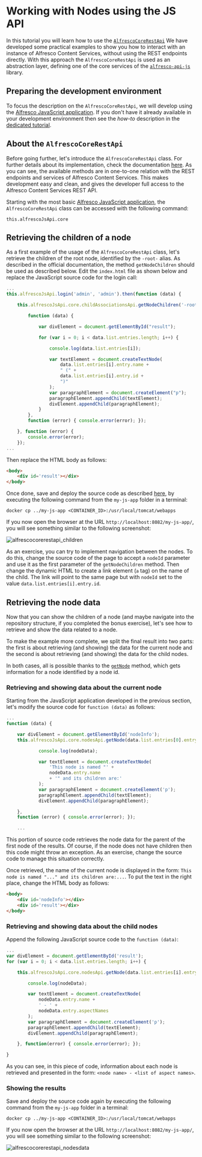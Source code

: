# Working with Nodes using the JS API

In this tutorial you will learn how to use the
[`AlfrescoCoreRestApi`](https://github.com/Alfresco/alfresco-js-api/tree/master/src/alfresco-core-rest-api)
We have developed some practical examples to show you how to interact with an instance of
Alfresco Content Services, without using the REST endpoints directly. With this approach the `AlfrescoCoreRestApi` is used as an abstraction layer, defining one of the core services of the [`alfresco-api-js`](https://github.com/Alfresco/alfresco-js-api) library.

## Preparing the development environment

To focus the description on the `AlfrescoCoreRestApi`, we will develop using the
[Alfresco JavaScript application](./creating-javascript-app-using-alfresco-js-api.md).
If you don't have it already available in your development environment then see the *how-to*
description in the [dedicated tutorial](./creating-javascript-app-using-alfresco-js-api.md).

## About the `AlfrescoCoreRestApi`

Before going further, let's introduce the `AlfrescoCoreRestApi` class. For further details
about its implementation, check the documentation
[here](https://github.com/Alfresco/alfresco-js-api/tree/master/src/alfresco-core-rest-api).
As you can see, the available methods are in one-to-one relation with the REST endpoints and services of Alfresco Content Services. This makes development easy and clean, and gives the developer full access to the Alfresco Content Services REST API. 

Starting with the most basic
[Alfresco JavaScript application](./creating-javascript-app-using-alfresco-js-api.md),
the `AlfrescoCoreRestApi` class can be accessed with the following command:

    this.alfrescoJsApi.core

## Retrieving the children of a node

As a first example of the usage of the `AlfrescoCoreRestApi` class, let's retrieve the children of the root node, identified by the `-root-` alias. As described in the official documentation, the method `getNodeChildren` should be used as described below. Edit the `index.html` file as shown below and
replace the JavaScript source code for the login call:

```js
...
this.alfrescoJsApi.login('admin', 'admin').then(function (data) {

    this.alfrescoJsApi.core.childAssociationsApi.getNodeChildren('-root-', {}).then(

        function (data) {

            var divElement = document.getElementById("result");

            for (var i = 0; i < data.list.entries.length; i++) {

                console.log(data.list.entries[i]);

                var textElement = document.createTextNode(
                    data.list.entries[i].entry.name +
                    " (" +
                    data.list.entries[i].entry.id +
                    ")"
                );
                var paragraphElement = document.createElement("p");
                paragraphElement.appendChild(textElement);
                divElement.appendChild(paragraphElement);
            }
        },
        function (error) { console.error(error); });

    }, function (error) {
        console.error(error);
    });
...
```

Then replace the HTML body as follows:

```html
<body>
    <div id='result'></div>
</body>
```

Once done, save and deploy the source code as described
[here](./creating-javascript-app-using-alfresco-js-api.md),
by executing the following command from the `my-js-app` folder in a terminal:

    docker cp ../my-js-app <CONTAINER_ID>:/usr/local/tomcat/webapps

If you now open the browser at the URL `http://localhost:8082/my-js-app/`, you will see
something similar to the following screenshot:

![alfrescocorerestapi_children](../docassets/images/alfrescocorerestapi_children.png)

As an exercise, you can try to implement navigation between the nodes. To do this, change the
source code of the page to accept a `nodeId` parameter and use it as the first parameter of the
`getNodeChildren` method. Then change the dynamic HTML to create a link element (`a` tag) on the
name of the child. The link will point to the same page but with `nodeId` set to the value
`data.list.entries[i].entry.id`.

## Retrieving the node data

Now that you can show the children of a node (and maybe navigate into the repository structure, if you completed the bonus exercise), let's see how to retrieve and show the data related to a node.

To make the example more complete, we split the final result into two parts: the first is about
retrieving (and showing) the data for the current node and the second is about retrieving
(and showing) the data for the child nodes.

In both cases, all is possible thanks to the
[`getNode`](https://github.com/Alfresco/alfresco-js-api/blob/master/src/alfresco-core-rest-api/docs/NodesApi.md#getNode)
method, which gets information for a node identified by a node id.

### Retrieving and showing data about the current node

Starting from the JavaScript application developed in the previous section, let's modify the source code for `function (data)` as follows:

```js
...
function (data) {

    var divElement = document.getElementById('nodeInfo');
    this.alfrescoJsApi.core.nodesApi.getNode(data.list.entries[0].entry.parentId, {}).then(function(nodeData) {

            console.log(nodeData);

            var textElement = document.createTextNode(
                'This node is named "' +
                nodeData.entry.name
                + '" and its children are:'
            );
            var paragraphElement = document.createElement('p');
            paragraphElement.appendChild(textElement);
            divElement.appendChild(paragraphElement);

    },
    function (error) { console.error(error); });

    ...
```

This portion of source code retrieves the node data for the parent of the first node of the results.
Of course, if the node does not have children then this code might throw an exception. As an exercise,
change the source code to manage this situation correctly.

Once retrieved, the name of the current node is displayed in the form:
`This node is named "..." and its children are:...`. To put the text in the right place, change
the HTML body as follows:

```html
<body>
    <div id='nodeInfo'></div>
    <div id='result'></div>
</body>
```

### Retrieving and showing data about the child nodes

Append the following JavaScript source code to the `function (data)`:

```js
...
var divElement = document.getElementById('result');
for (var i = 0; i < data.list.entries.length; i++) {

    this.alfrescoJsApi.core.nodesApi.getNode(data.list.entries[i].entry.id, {}).then(function(nodeData) {

        console.log(nodeData);

        var textElement = document.createTextNode(
            nodeData.entry.name +
            ' - ' + 
            nodeData.entry.aspectNames
        );
        var paragraphElement = document.createElement('p');
        paragraphElement.appendChild(textElement);
        divElement.appendChild(paragraphElement);

    }, function(error) { console.error(error); });

} 
```

As you can see, in this piece of code, information about each node is retrieved and presented in the
form: `<node name> - <list of aspect names>`.

### Showing the results

Save and deploy the source code again by executing the following command from the `my-js-app`
folder in a terminal:

    docker cp ../my-js-app <CONTAINER_ID>:/usr/local/tomcat/webapps

If you now open the browser at the URL `http://localhost:8082/my-js-app/`, you will see something
similar to the following screenshot:

![alfrescocorerestapi_nodesdata](../docassets/images/alfrescocorerestapi_nodesdata.png)

